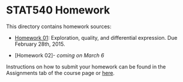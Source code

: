 STAT540 Homework
=====================

This directory contains homework sources:

* [Homework 01](https://github.com/STAT540-UBC/STAT540-UBC.github.io/blob/master/homework/hw01): Exploration, quality, and differential expression. Due February 28th, 2015.

* [Homework 02]- *coming on March 6*

Instructions on how to submit your homework can be found in the Assignments tab of the course page or [here](http://htmlpreview.github.io/?https://raw.github.com/STAT540-UBC/STAT540-UBC.github.io/blob/master/assignments.html).